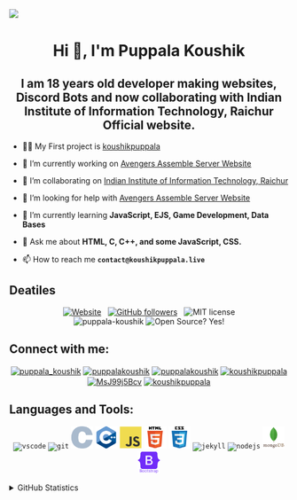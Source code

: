 <img src="https://capsule-render.vercel.app/api?type=waving&color=gradient&height=200&section=header&text=𝑷𝒖𝒑𝒑𝒂𝒍𝒂%20𝑲𝒐𝒖𝒔𝒉𝒊𝒌&fontSize=80&fontAlignY=35&animation=twinkling&fontColor=gradient" />
<h1 align="center">Hi 👋, I'm Puppala Koushik</h1>
<h2 align="center">I am 18 years old developer making websites, Discord Bots and now collaborating with Indian Institute of Information Technology, Raichur Official website.</h2>

- 👨‍💻 My First project is [koushikpuppala](https://koushikpuppala.live)

- 🔭 I’m currently working on [Avengers Assemble Server Website](https://avengers-assemble.tech)

- 👯 I’m collaborating on [Indian Institute of Information Technology, Raichur](https://iiitr.ac.in/)

- 🤝 I’m looking for help with [Avengers Assemble Server Website](https://github.com/Discord-Avengers-Assemble-Server/Avengers-Assemble)

- 🌱 I’m currently learning **JavaScript, EJS, Game Development, Data Bases**

- 💬 Ask me about **HTML, C, C++, and some JavaScript, CSS.**

- 📫 How to reach me **```contact@koushikpuppala.live```**

<h2 align="left">Deatiles</h2>
<p align="center">
<a href="http://koushikpuppala.live"><img alt="Website" src="https://img.shields.io/website-up-down-green-red/http/shields.io.svg?style=social" /></a> &nbsp;
<a href="https://github.com/puppala-koushik?tab=followers"><img alt="GitHub followers" src="https://img.shields.io/github/followers/puppala-koushik.svg?style=social&label=Follow" /></a> &nbsp;
<img alt="MIT license" src="https://img.shields.io/badge/License-MIT-blue.svg?style=social" />
<br />
<img src="https://komarev.com/ghpvc/?username=puppala-koushik&label=Profile%20views&color=0e75b6&style=flat" alt="puppala-koushik" />
<img src="https://badgen.net/badge/Open%20Source%20%3F/Yes%21/blue?icon=github" alt="Open Source? Yes!">
</p>

<h2 align="left">Connect with me:</h2>
<p align="center">
<a href="https://twitter.com/puppala_koushik" target="blank"><img align="center" src="https://img.icons8.com/nolan/64/twitter-circled.png" alt="puppala_koushik" width="40" /></a>
<a href="https://linkedin.com/in/puppalakoushik" target="blank"><img align="center" src="https://img.icons8.com/nolan/64/linkedin-circled.png" alt="puppalakoushik" width="40" /></a>
<a href="https://fb.com/puppalakoushik" target="blank"><img align="center" src="https://img.icons8.com/nolan/64/facebook-circled.png" alt="puppalakoushik" width="40" /></a>
<a href="https://instagram.com/koushikpuppala" target="blank"><img align="center" src="https://img.icons8.com/nolan/64/instagram-new.png" alt="koushikpuppala" width="40" /></a>
<a href="https://discord.gg/MsJ99j5Bcv" target="blank"><img align="center" src="https://img.icons8.com/nolan/64/discord-new-logo.png" alt="MsJ99j5Bcv" width="40" /></a>
<a href="mailto:contact@koushikpuppala.live"><img align="center" src="https://img.icons8.com/nolan/64/secured-letter.png" alt="koushikpuppala" width="40" /></a>
</p>

<h2 align="left">Languages and Tools:</h2>
<p align="center">
<code><img src="https://img.icons8.com/nolan/64/visual-studio-code-2019.png" alt="vscode" width="40" height="40"/></code>
<code><img src="https://www.vectorlogo.zone/logos/git-scm/git-scm-icon.svg" alt="git" width="40" height="40"/></code>
<code><img src="https://raw.githubusercontent.com/devicons/devicon/master/icons/c/c-original.svg" alt="c" width="40" height="40"/></code>
<code><img src="https://raw.githubusercontent.com/devicons/devicon/master/icons/cplusplus/cplusplus-original.svg" alt="cplusplus" width="40" height="40"/></code>
<code><img src="https://raw.githubusercontent.com/devicons/devicon/master/icons/javascript/javascript-original.svg" alt="javascript" width="40" height="40"/></code>
<code><img src="https://raw.githubusercontent.com/devicons/devicon/master/icons/html5/html5-original-wordmark.svg" alt="html5" width="40" height="40"/></code>
<code><img src="https://raw.githubusercontent.com/devicons/devicon/master/icons/css3/css3-original-wordmark.svg" alt="css3" width="40" height="40"/></code>
<code><img src="https://www.vectorlogo.zone/logos/jekyllrb/jekyllrb-icon.svg" alt="jekyll" width="40" height="40"/></code>
<code><img src="https://img.icons8.com/windows/64/26e07f/nodejs.png" alt="nodejs" width="40" height="40"/></code>
<code><img src="https://raw.githubusercontent.com/devicons/devicon/master/icons/mongodb/mongodb-original-wordmark.svg" alt="mongodb" width="40" height="40"/></code>
<code><img src="https://raw.githubusercontent.com/devicons/devicon/master/icons/bootstrap/bootstrap-plain-wordmark.svg" alt="bootstrap" width="40" height="40"/></code>
</p>

<details>
<summary>GitHub Statistics
</summary>
<br />
<p align="center">
<img src="https://github-profile-trophy.vercel.app/?username=puppala-koushik&row=1&theme=juicyfresh" alt="puppala-koushik" />
<img src="https://github-readme-stats.vercel.app/api/top-langs?username=puppala-koushik&show_icons=true&locale=en&layout=compact&theme=blue-green" alt="puppala-koushik" />
<img src="https://github-readme-stats.vercel.app/api?username=puppala-koushik&show_icons=true&locale=en&layout=compact&theme=blue-green" alt="puppala-koushik" />
<img src="https://github-readme-streak-stats.herokuapp.com/?user=puppala-koushik&theme=blue-green" alt="puppala-koushik" />
</p>

</details>